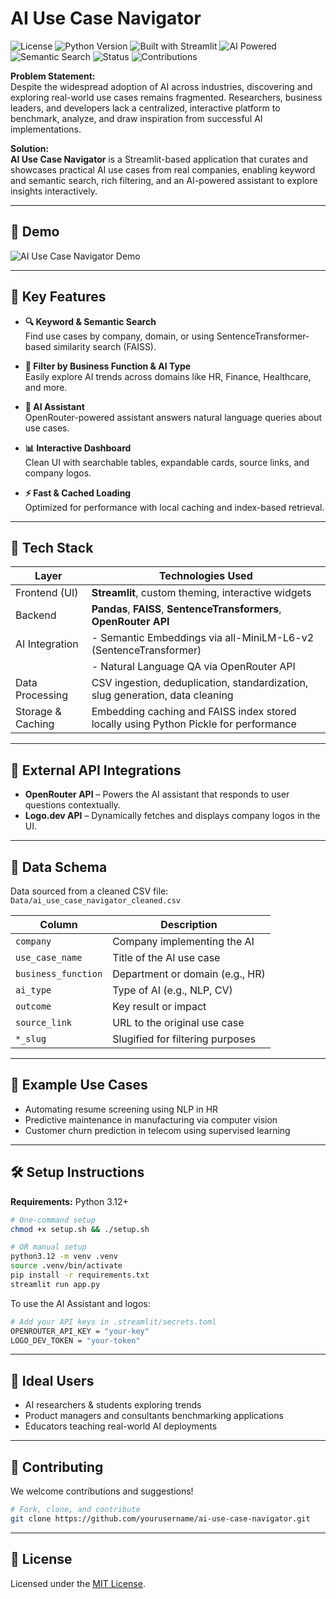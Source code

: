 # AI Use Case Navigator

![License](https://img.shields.io/badge/License-MIT-blue.svg)
![Python Version](https://img.shields.io/badge/Python-3.12%2B-blue)
![Built with Streamlit](https://img.shields.io/badge/Built%20with-Streamlit-orange)
![AI Powered](https://img.shields.io/badge/AI%20Assistant-OpenRouter-red)
![Semantic Search](https://img.shields.io/badge/Semantic%20Search-SentenceTransformer-blueviolet)
![Status](https://img.shields.io/badge/Status-Active-brightgreen)
![Contributions](https://img.shields.io/badge/Contributions-Welcome-ff69b4)

**Problem Statement:**  
Despite the widespread adoption of AI across industries, discovering and exploring real-world use cases remains fragmented. Researchers, business leaders, and developers lack a centralized, interactive platform to benchmark, analyze, and draw inspiration from successful AI implementations.

**Solution:**  
**AI Use Case Navigator** is a Streamlit-based application that curates and showcases practical AI use cases from real companies, enabling keyword and semantic search, rich filtering, and an AI-powered assistant to explore insights interactively.

---

## 📸 Demo

![AI Use Case Navigator Demo](https://github.com/DhruvRajIyer/-ai-use-case-navigator/assets/demo.png)

---

## 🔧 Key Features

- **🔍 Keyword & Semantic Search**  
  Find use cases by company, domain, or using SentenceTransformer-based similarity search (FAISS).

- **🧠 Filter by Business Function & AI Type**  
  Easily explore AI trends across domains like HR, Finance, Healthcare, and more.

- **💬 AI Assistant**  
  OpenRouter-powered assistant answers natural language queries about use cases.

- **📊 Interactive Dashboard**  
  Clean UI with searchable tables, expandable cards, source links, and company logos.

- **⚡ Fast & Cached Loading**  
  Optimized for performance with local caching and index-based retrieval.

---

## 🧱 Tech Stack

| Layer             | Technologies Used                                                                 |
|------------------|------------------------------------------------------------------------------------|
| Frontend (UI)      | **Streamlit**, custom theming, interactive widgets                                 |
| Backend            | **Pandas**, **FAISS**, **SentenceTransformers**, **OpenRouter API**                |
| AI Integration	   |   - Semantic Embeddings via all-MiniLM-L6-v2 (SentenceTransformer)                 |
|                    |   - Natural Language QA via OpenRouter API                                        |
| Data Processing	   | CSV ingestion, deduplication, standardization, slug generation, data cleaning      |
| Storage & Caching	 | Embedding caching and FAISS index stored locally using Python Pickle for performance |
---

## 🔌 External API Integrations

- **OpenRouter API** – Powers the AI assistant that responds to user questions contextually.
- **Logo.dev API** – Dynamically fetches and displays company logos in the UI.

---

## 📂 Data Schema

Data sourced from a cleaned CSV file:  
`Data/ai_use_case_navigator_cleaned.csv`

| Column                 | Description                         |
|------------------------|-------------------------------------|
| `company`              | Company implementing the AI         |
| `use_case_name`        | Title of the AI use case            |
| `business_function`    | Department or domain (e.g., HR)     |
| `ai_type`              | Type of AI (e.g., NLP, CV)          |
| `outcome`              | Key result or impact                |
| `source_link`          | URL to the original use case        |
| `*_slug`               | Slugified for filtering purposes    |

---

## 🧠 Example Use Cases

- Automating resume screening using NLP in HR  
- Predictive maintenance in manufacturing via computer vision  
- Customer churn prediction in telecom using supervised learning  

---

## 🛠️ Setup Instructions

**Requirements:** Python 3.12+

```bash
# One-command setup
chmod +x setup.sh && ./setup.sh

# OR manual setup
python3.12 -m venv .venv
source .venv/bin/activate
pip install -r requirements.txt
streamlit run app.py
```

To use the AI Assistant and logos:
```bash
# Add your API keys in .streamlit/secrets.toml
OPENROUTER_API_KEY = "your-key"
LOGO_DEV_TOKEN = "your-token"
```

---

## 💼 Ideal Users

- AI researchers & students exploring trends
- Product managers and consultants benchmarking applications
- Educators teaching real-world AI deployments

---

## 🤝 Contributing

We welcome contributions and suggestions!

```bash
# Fork, clone, and contribute
git clone https://github.com/yourusername/ai-use-case-navigator.git
```

---

## 📄 License

Licensed under the [MIT License](LICENSE).